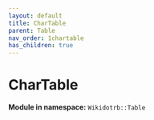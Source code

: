 ```yaml
---
layout: default
title: CharTable
parent: Table
nav_order: 1chartable
has_children: true
---
```


# CharTable

**Module in namespace:** `Wikidotrb::Table`


